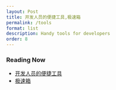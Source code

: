 ```yaml
---
layout: Post
title: 开发人员的便捷工具,极速箱
permalink: /tools
format: list
description: Handy tools for developers
order: 8
---
```



### Reading Now
- [开发人员的便捷工具](https://ittools-chi.vercel.app/)
- [极速箱](https://jisuxiangs.vercel.app/)

